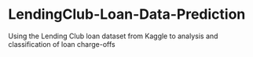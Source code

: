 # LendingClub-Loan-Data-Prediction
Using the Lending Club loan dataset from Kaggle to analysis and classification of loan charge-offs
